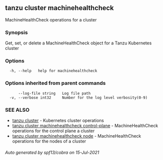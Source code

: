 ## tanzu cluster machinehealthcheck

MachineHealthCheck operations for a cluster

### Synopsis

Get, set, or delete a MachineHealthCheck object for a Tanzu Kubernetes cluster

### Options

```
  -h, --help   help for machinehealthcheck
```

### Options inherited from parent commands

```
      --log-file string   Log file path
  -v, --verbose int32     Number for the log level verbosity(0-9)
```

### SEE ALSO

* [tanzu cluster](tanzu_cluster.md)     - Kubernetes cluster operations
* [tanzu cluster machinehealthcheck control-plane](tanzu_cluster_machinehealthcheck_control-plane.md)     - MachineHealthCheck operations for the control plane a cluster
* [tanzu cluster machinehealthcheck node](tanzu_cluster_machinehealthcheck_node.md)     - MachineHealthCheck operations for the nodes of a cluster

###### Auto generated by spf13/cobra on 15-Jul-2021
